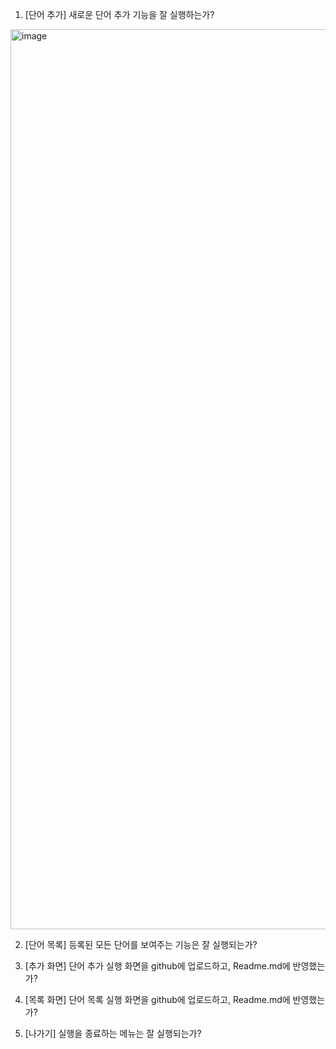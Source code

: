 1. [단어 추가] 새로운 단어 추가 기능을 잘 실행하는가?
<img width="1440" alt="image" src="https://github.com/7SH7/WordMaster/assets/97334714/852a3a5f-1bde-469a-ba6a-1f91b48d38af">

2. [단어 목록] 등록된 모든 단어를 보여주는 기능은 잘 실행되는가?

3. [추가 화면] 단어 추가 실행 화면을 github에 업로드하고, Readme.md에 반영했는가?

4. [목록 화면] 단어 목록 실행 화면을 github에 업로드하고, Readme.md에 반영했는가?

5. [나가기] 실행을 종료하는 메뉴는 잘 실행되는가?
